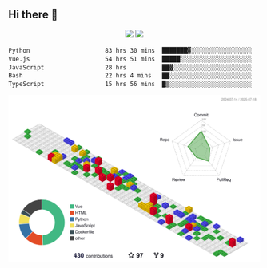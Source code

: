 ## Hi there 👋
<div align="center">
<span>  </span>
<img height="170px" src="https://github-readme-stats.vercel.app/api?username=bigQY&show_icons=true&count_private==true&v=3" /><span>        </span><img height="170px" src="https://github-readme-stats.vercel.app/api/top-langs/?username=bigQY&layout=compact&langs_count=8&hide=html&v=3" />
<span>  </span>
</div>
<div align="center">

<!--START_SECTION:waka-->

```txt
Python                     83 hrs 30 mins  ███████▓░░░░░░░░░░░░░░░░░   30.05 %
Vue.js                     54 hrs 51 mins  █████░░░░░░░░░░░░░░░░░░░░   19.74 %
JavaScript                 28 hrs          ██▓░░░░░░░░░░░░░░░░░░░░░░   10.08 %
Bash                       22 hrs 4 mins   ██░░░░░░░░░░░░░░░░░░░░░░░   07.95 %
TypeScript                 15 hrs 56 mins  █▒░░░░░░░░░░░░░░░░░░░░░░░   05.74 %
```

<!--END_SECTION:waka-->
</div>

![](./profile-3d-contrib/profile-gitblock.svg)
